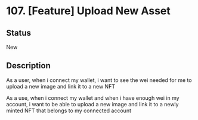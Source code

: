 # 107. [Feature] Upload New Asset

## Status

New

## Description

As a user, when i connect my wallet, i want to see the wei needed for me to upload a new image and link it to a new NFT

As a use, when i connect my wallet and when i have enough wei in my account, i want to be able to upload a new image and link it to a newly minted NFT that belongs to my connected account
